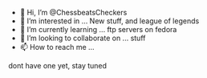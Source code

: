 - 👋 Hi, I’m @ChessbeatsCheckers
- 👀 I’m interested in ...
New stuff, and league of legends
- 🌱 I’m currently learning ...
ftp servers on fedora
- 💞️ I’m looking to collaborate on ...
stuff
- 📫 How to reach me ...

<!---
ChessbeatsCheckers/ChessbeatsCheckers is a ✨ special ✨ repository because its `README.md` (this file) appears on your GitHub profile.
You can click the Preview link to take a look at your changes.
--->  dont have one yet, stay tuned
